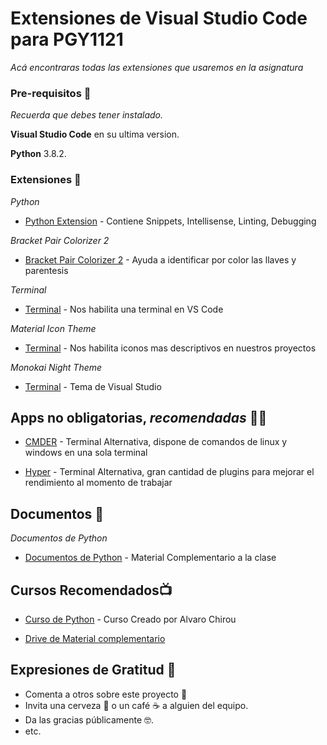 # Extensiones de Visual Studio Code para PGY1121

_Acá encontraras todas las extensiones que usaremos en la asignatura_

### Pre-requisitos 🚀

_Recuerda que debes tener instalado._

 **Visual Studio Code** en su ultima version.
 
 **Python** 3.8.2.

### Extensiones 🔧

_Python_
* [Python Extension](https://marketplace.visualstudio.com/items?itemName=ms-python.python) - Contiene Snippets, Intellisense, Linting, Debugging

_Bracket Pair Colorizer 2_
* [Bracket Pair Colorizer 2](https://marketplace.visualstudio.com/items?itemName=CoenraadS.bracket-pair-colorizer-2) - Ayuda a identificar por color las llaves y parentesis

_Terminal_
* [Terminal](https://marketplace.visualstudio.com/items?itemName=formulahendry.terminal) - Nos habilita una terminal en VS Code

_Material Icon Theme_
* [Terminal](https://marketplace.visualstudio.com/items?itemName=PKief.material-icon-theme) - Nos habilita iconos mas descriptivos en nuestros proyectos

_Monokai Night Theme_
* [Terminal](https://marketplace.visualstudio.com/items?itemName=fabiospampinato.vscode-monokai-night) - Tema de Visual Studio

## Apps no obligatorias, _recomendadas_ 🧑‍💻
* [CMDER](https://cmder.net/) - Terminal Alternativa,
dispone de comandos de linux y windows en una sola terminal

* [Hyper](https://hyper.is/) - Terminal Alternativa,
gran cantidad de plugins para mejorar el rendimiento al momento de trabajar 

## Documentos 📄
_Documentos de Python_
* [Documentos de Python](https://drive.google.com/drive/folders/1jiprpaEvKzWs2EfLV8UBfx2LGfEr00kA?usp=sharing
) - Material Complementario a la clase



## Cursos Recomendados📺
* [Curso de Python](https://www.udemy.com/course/aprende-el-lenguaje-de-programacion-python3-practicando) - Curso Creado por Alvaro Chirou

* [Drive de Material complementario](https://drive.google.com/drive/folders/0B8h2BU1XAdYcSUxZRi02azF6OHM?usp=sharing) 

## Expresiones de Gratitud 🎁

* Comenta a otros sobre este proyecto 📢
* Invita una cerveza 🍺 o un café ☕ a alguien del equipo. 
* Da las gracias públicamente 🤓.
* etc.



